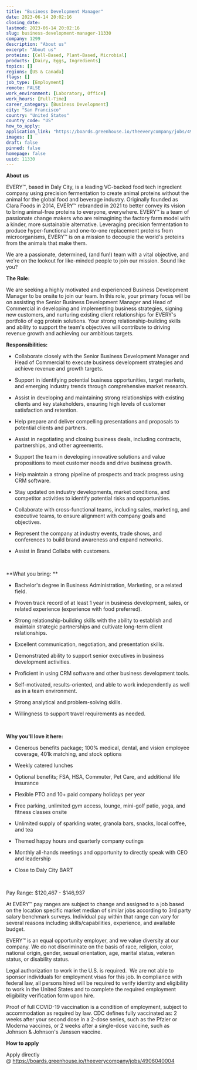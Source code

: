 ```yaml
---
title: "Business Development Manager"
date: 2023-06-14 20:02:16
closing_date: 
lastmod: 2023-06-14 20:02:16
slug: business-development-manager-11330
company: 1299
description: "About us"
excerpt: "About us"
proteins: [Cell-Based, Plant-Based, Microbial]
products: [Dairy, Eggs, Ingredients]
topics: []
regions: [US & Canada]
flags: []
job_type: [Employment]
remote: FALSE
work_environment: [Laboratory, Office]
work_hours: [Full-Time]
career_category: [Business Development]
city: "San Francisco"
country: "United States"
country_code: "US"
how_to_apply: 
application_link: "https://boards.greenhouse.io/theeverycompany/jobs/4906040004"
images: []
draft: false
pinned: false
homepage: false
uuid: 11330
---
```

**About us**

EVERY™, based in Daly City, is a leading VC-backed food tech ingredient
company using precision fermentation to create animal proteins without
the animal for the global food and beverage industry. Originally founded
as Clara Foods in 2014, EVERY™ rebranded in 2021 to better convey its
vision to bring animal-free proteins to everyone, everywhere. EVERY™ is
a team of passionate change makers who are reimagining the factory farm
model with a kinder, more sustainable alternative. Leveraging precision
fermentation to produce hyper-functional and one-to-one replacement
proteins from microorganisms, EVERY™ is on a mission to decouple the
world's proteins from the animals that make them.

We are a passionate, determined, (and fun!) team with a vital objective,
and we\'re on the lookout for like-minded people to join our mission.
Sound like you?

**The Role:**

We are seeking a highly motivated and experienced Business Development
Manager to be onsite to join our team. In this role, your primary focus
will be on assisting the Senior Business Development Manager and Head of
Commercial in developing and implementing business strategies, signing
new customers, and nurturing existing client relationships for EVERY's
portfolio of egg protein solutions. Your strong relationship-building
skills and ability to support the team\'s objectives will contribute to
driving revenue growth and achieving our ambitious targets.

**Responsibilities:**

-   Collaborate closely with the Senior Business Development Manager and
    Head of Commercial to execute business development strategies and
    achieve revenue and growth targets.

-   Support in identifying potential business opportunities, target
    markets, and emerging industry trends through comprehensive market
    research.

-   Assist in developing and maintaining strong relationships with
    existing clients and key stakeholders, ensuring high levels of
    customer satisfaction and retention.

-   Help prepare and deliver compelling presentations and proposals to
    potential clients and partners.

-   Assist in negotiating and closing business deals, including
    contracts, partnerships, and other agreements.

-   Support the team in developing innovative solutions and value
    propositions to meet customer needs and drive business growth.

-   Help maintain a strong pipeline of prospects and track progress
    using CRM software.

-   Stay updated on industry developments, market conditions, and
    competitor activities to identify potential risks and opportunities.

-   Collaborate with cross-functional teams, including sales, marketing,
    and executive teams, to ensure alignment with company goals and
    objectives.

-   Represent the company at industry events, trade shows, and
    conferences to build brand awareness and expand networks.

-   Assist in Brand Collabs with customers.

 

**What you bring: **

-   Bachelor\'s degree in Business Administration, Marketing, or a
    related field.

-   Proven track record of at least 1 year in business development,
    sales, or related experience (experience with food preferred).

-   Strong relationship-building skills with the ability to establish
    and maintain strategic partnerships and cultivate long-term client
    relationships.

-   Excellent communication, negotiation, and presentation skills.

-   Demonstrated ability to support senior executives in business
    development activities.

-   Proficient in using CRM software and other business development
    tools.

-   Self-motivated, results-oriented, and able to work independently as
    well as in a team environment.

-   Strong analytical and problem-solving skills.

-   Willingness to support travel requirements as needed.

 

**Why you'll love it here:**

-   Generous benefits package; 100% medical, dental, and vision employee
    coverage, 401k matching, and stock options

-   Weekly catered lunches

-   Optional benefits; FSA, HSA, Commuter, Pet Care, and additional life
    insurance

-   Flexible PTO and 10+ paid company holidays per year

-   Free parking, unlimited gym access, lounge, mini-golf patio, yoga,
    and fitness classes onsite

-   Unlimited supply of sparkling water, granola bars, snacks, local
    coffee, and tea

-   Themed happy hours and quarterly company outings

-   Monthly all-hands meetings and opportunity to directly speak with
    CEO and leadership

-   Close to Daly City BART

 

Pay Range: \$120,467 - \$146,937

At EVERY™ pay ranges are subject to change and assigned to a job based
on the location specific market median of similar jobs according to 3rd
party salary benchmark surveys. Individual pay within that range can
vary for several reasons including skills/capabilities, experience, and
available budget.

EVERY™ is an equal opportunity employer, and we value diversity at our
company. We do not discriminate on the basis of race, religion, color,
national origin, gender, sexual orientation, age, marital status,
veteran status, or disability status. 

Legal authorization to work in the U.S. is required.  We are not able to
sponsor individuals for employment visas for this job. In compliance
with federal law, all persons hired will be required to verify identity
and eligibility to work in the United States and to complete the
required employment eligibility verification form upon hire.

Proof of full COVID-19 vaccination is a condition of employment, subject
to accommodation as required by law. CDC defines fully vaccinated as: 2
weeks after your second dose in a 2-dose series, such as the Pfzier or
Moderna vaccines, or 2 weeks after a single-dose vaccine, such as
Johnson & Johnson\'s Janssen vaccine.


**How to apply**


Apply directly
@ <https://boards.greenhouse.io/theeverycompany/jobs/4906040004>
